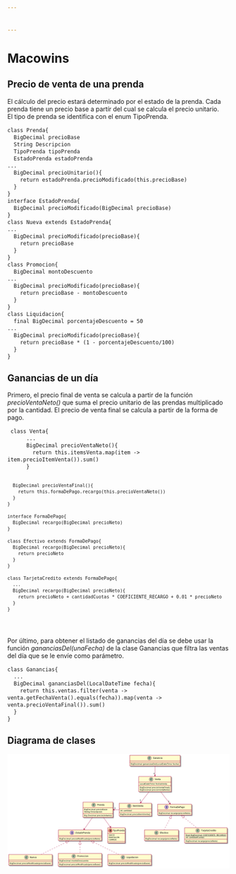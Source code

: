 ```yaml
---


---
```


<h1 id="macowins"><strong>Macowins</strong></h1>
<h2 id="precio-de-venta-de-una-prenda">Precio de venta de una prenda</h2>
<p>El cálculo del precio estará determinado por el estado de la prenda. Cada prenda tiene un precio base a partír del cual se calcula el precio unitario.<br>
El tipo de prenda se identifica con el enum TipoPrenda.</p>
<pre><code>class Prenda{
  BigDecimal precioBase
  String Descripcion
  TipoPrenda tipoPrenda
  EstadoPrenda estadoPrenda
...
  BigDecimal precioUnitario(){
    return estadoPrenda.precioModificado(this.precioBase)
  }
}
interface EstadoPrenda{
  BigDecimal precioModificado(BigDecimal precioBase)
}
class Nueva extends EstadoPrenda{
...
  BigDecimal precioModificado(precioBase){
    return precioBase
  }  
}
class Promocion{
  BigDecimal montoDescuento
...
  BigDecimal precioModificado(precioBase){
    return precioBase - montoDescuento
  }    
}
class Liquidacion{
  final BigDecimal porcentajeDescuento = 50
...
  BigDecimal precioModificado(precioBase){
    return precioBase * (1 - porcentajeDescuento/100)
  }
}
</code></pre>
<h2 id="ganancias-de-un-día">Ganancias de un día</h2>
<p>Primero, el precio final de venta se calcula a partir de la función <em>precioVentaNeto()</em> que suma el precio unitario de las prendas multiplicado por la cantidad. El precio de venta final se calcula a partir de la forma de pago.</p>
<pre><code> class Venta{
      ...
      BigDecimal precioVentaNeto(){
        return this.itemsVenta.map(item -&gt; item.precioItemVenta()).sum()
      }
    
      BigDecimal precioVentaFinal(){
        return this.formaDePago.recargo(this.precioVentaNeto())
      }
    }
    
    interface FormaDePago{
      BigDecimal recargo(BigDecimal precioNeto)
    }
    
    class Efectivo extends FormaDePago{
      BigDecimal recargo(BigDecimal precioNeto){
        return precioNeto
      }
    }
    
    class TarjetaCredito extends FormaDePago{
      ... 
      BigDecimal recargo(BigDecimal precioNeto){
        return precioNeto + cantidadCuotas * COEFICIENTE_RECARGO + 0.01 * precioNeto
      }
    }
</code></pre>
<p>Por último, para obtener el listado de ganancias del día se debe usar la función <em>gananciasDel(unaFecha)</em> de la clase Ganancias que filtra las ventas del día que se le envíe como parámetro.</p>
<pre><code>class Ganancias{
  ...
  BigDecimal gananciasDel(LocalDateTime fecha){
    return this.ventas.filter(venta -&gt; venta.getFechaVenta().equals(fecha)).map(venta -&gt; venta.precioVentaFinal()).sum()
  }
}
</code></pre>
<h2 id="diagrama-de-clases">Diagrama de clases</h2>
<p><img src="https://raw.githubusercontent.com/nicolas-m-gomez/macowins/master/Diagrama%20de%20clases.png" alt="Diagrama de clases"></p>

